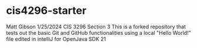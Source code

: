 # cis4296-starter
Matt Gibson
1/25/2024
CIS 3296 Section 3
This is a forked repository that tests out the basic Git and GitHub functionalities using a local "Hello World!" file edited in intelliJ for OpenJava SDK 21
